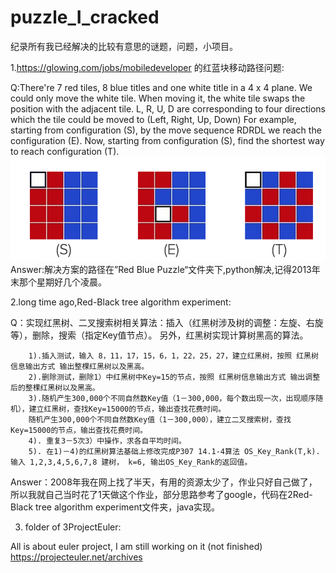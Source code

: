 # puzzle_I_cracked
纪录所有我已经解决的比较有意思的谜题，问题，小项目。

1.https://glowing.com/jobs/mobiledeveloper 的红蓝块移动路径问题:

Q:There're 7 red tiles, 8 blue titles and one white title in a 4 x 4 plane. We could only move the white tile. When moving it, the white tile swaps the position with the adjacent tile. L, R, U, D are corresponding to four directions which the tile could be moved to (Left, Right, Up, Down) For example, starting from configuration (S), by the move sequence RDRDL we reach the configuration (E). Now, starting from configuration (S), find the shortest way to reach configuration (T).
<img src="/1Red Blue Puzzle/smallQuestion.png" alt="alt text" title="Title" />
Answer:解决方案的路径在”Red Blue Puzzle“文件夹下,python解决,记得2013年末那个星期好几个凌晨。

2.long time ago,Red-Black tree algorithm experiment:

Q：实现红黑树、二叉搜索树相关算法：插入（红黑树涉及树的调整：左旋、右旋等），删除，搜索（指定Key值节点）。 
        另外，红黑树实现计算树黑高的算法。 

        1).插入测试，输入 8，11，17，15，6，1，22，25，27，建立红黑树，按照 红黑树信息输出方式 输出整棵红黑树以及黑高。 
        2).删除测试，删除1）中红黑树中Key=15的节点，按照 红黑树信息输出方式 输出调整后的整棵红黑树以及黑高。 
        3).随机产生300,000个不同自然数Key值（1－300,000，每个数出现一次，出现顺序随机），建立红黑树，查找Key=15000的节点，输出查找花费时间。 
        随机产生300,000个不同自然数Key值（1－300,000），建立二叉搜索树，查找Key=15000的节点，输出查找花费时间。 
        4). 重复3－5次3）中操作，求各自平均时间。 
        5). 在1)－4)的红黑树算法基础上修改完成P307 14.1-4算法 OS_Key_Rank(T,k). 输入 1,2,3,4,5,6,7,8 建树， k=6, 输出OS_Key_Rank的返回值。
Answer：2008年我在网上找了半天，有用的资源太少了，作业只好自己做了，所以我就自己当时花了1天做这个作业，部分思路参考了google，代码在2Red-Black tree algorithm  experiment文件夹，java实现。

3. folder of 3ProjectEuler: 

All is about euler project, I am still working on it (not finished)
https://projecteuler.net/archives
